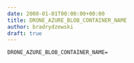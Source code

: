 ```yaml
---
date: 2000-01-01T00:00:00+00:00
title: DRONE_AZURE_BLOB_CONTAINER_NAME
author: bradrydzewski
draft: true
---
```




```
DRONE_AZURE_BLOB_CONTAINER_NAME=
```

